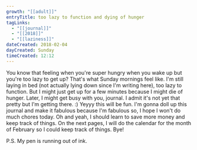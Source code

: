 ```yaml
---
growth: "[[adult]]"
entryTitle: too lazy to function and dying of hunger
tagLinks:
  - "[[journal]]"
  - "[[2018]]"
  - "[[laziness]]"
dateCreated: 2018-02-04
dayCreated: Sunday
timeCreated: 12:12
---
```

You know that feeling when you're super hungry when you wake up but you're too lazy to get up? That's what Sunday mornings feel like. I'm still laying in bed (not actually lying down since I'm writing here), too lazy to function. But I might just get up for a few minutes because I might die of hunger. Later, I might get busy with you, journal. I admit it's not yet that pretty but I'm getting there. :) Yeyyy this will be fun. I'm gonna doll up this journal and make it fabulous because I'm fabulous so, I hope I won't do much chores today. Oh and yeah, I should learn to save more money and keep track of things. On the next pages, I will do the calendar for the month of February so I could keep track of things. Bye! 

P.S. My pen is running out of ink. 